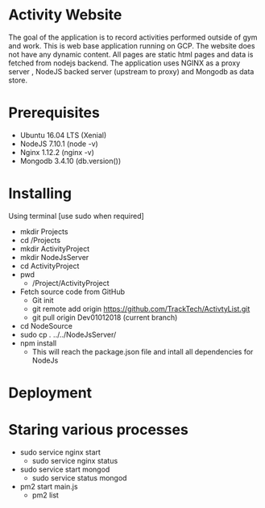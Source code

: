 # Activity Website
  The goal of the application is to record activities performed outside of gym and work. This is web base application running on GCP. The website does not have any dynamic content. All pages are static html pages and data is fetched from nodejs backend. The application uses NGINX as a proxy server , NodeJS backed server (upstream to proxy) and Mongodb as data store.

# Prerequisites
  * Ubuntu 16.04 LTS (Xenial)
  * NodeJS 7.10.1   (node -v)
  * Nginx 1.12.2    (nginx -v)
  * Mongodb 3.4.10  (db.version())
 
# Installing
  Using terminal [use sudo when required]
  * mkdir Projects
  * cd /Projects
  * mkdir ActivityProject
  * mkdir NodeJsServer
  * cd ActivityProject
  * pwd 
    * /Project/ActivityProject
  * Fetch source code from GitHub
    * Git init
    * git remote add origin https://github.com/TrackTech/ActivtyList.git
    * git pull origin Dev01012018 (current branch)
  * cd NodeSource
  * sudo cp *.* ../../NodeJsServer/
  * npm install
    * This will reach the package.json file and intall all dependencies for NodeJs

# Deployment
# Staring various processes
  * sudo service nginx start
    * sudo service nginx status
  * sudo service start mongod
    * sudo service status mongod
  * pm2 start main.js
    * pm2 list
  
  
